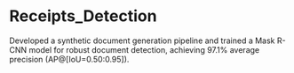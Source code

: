 # Receipts_Detection
Developed a synthetic document generation pipeline and trained a Mask R-CNN model for robust document detection, achieving 97.1% average precision (AP@[IoU=0.50:0.95]).
